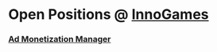# Open Positions @ [InnoGames](https://www.innogames.com/career/detail/job?s=github_jobs_repo)

### [Ad Monetization Manager](ad-monetization-manager.md)

